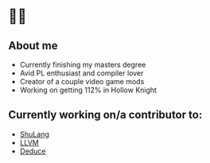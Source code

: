 # 🎷🐛

## About me
- Currently finishing my masters degree
- Avid PL enthusiast and compiler lover
- Creator of a couple video game mods
- Working on getting 112% in Hollow Knight 

## Currently working on/a contributor to:
- [ShuLang](https://github.com/Temperz87/ShuLang)
- [LLVM](https://github.com/llvm/llvm-project)
- [Deduce](https://github.com/jsiek/deduce)
